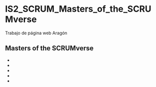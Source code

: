 # IS2_SCRUM_Masters_of_the_SCRUMverse
Trabajo de página web Aragón

Masters of the SCRUMverse
- 
-
-
-
-
-

